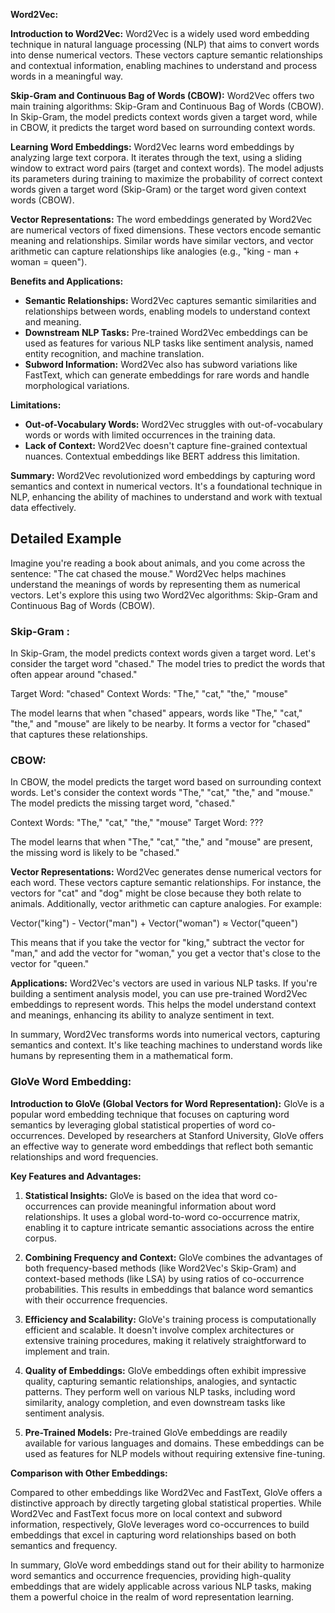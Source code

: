 **Word2Vec:**

**Introduction to Word2Vec:** Word2Vec is a widely used word embedding technique in natural language processing (NLP) that aims to convert words into dense numerical vectors. These vectors capture semantic relationships and contextual information, enabling machines to understand and process words in a meaningful way.

**Skip-Gram and Continuous Bag of Words (CBOW):** Word2Vec offers two main training algorithms: Skip-Gram and Continuous Bag of Words (CBOW). In Skip-Gram, the model predicts context words given a target word, while in CBOW, it predicts the target word based on surrounding context words.

**Learning Word Embeddings:** Word2Vec learns word embeddings by analyzing large text corpora. It iterates through the text, using a sliding window to extract word pairs (target and context words). The model adjusts its parameters during training to maximize the probability of correct context words given a target word (Skip-Gram) or the target word given context words (CBOW).

**Vector Representations:** The word embeddings generated by Word2Vec are numerical vectors of fixed dimensions. These vectors encode semantic meaning and relationships. Similar words have similar vectors, and vector arithmetic can capture relationships like analogies (e.g., "king - man + woman = queen").

**Benefits and Applications:**

- **Semantic Relationships:** Word2Vec captures semantic similarities and relationships between words, enabling models to understand context and meaning.
- **Downstream NLP Tasks:** Pre-trained Word2Vec embeddings can be used as features for various NLP tasks like sentiment analysis, named entity recognition, and machine translation.
- **Subword Information:** Word2Vec also has subword variations like FastText, which can generate embeddings for rare words and handle morphological variations.

**Limitations:**

- **Out-of-Vocabulary Words:** Word2Vec struggles with out-of-vocabulary words or words with limited occurrences in the training data.
- **Lack of Context:** Word2Vec doesn't capture fine-grained contextual nuances. Contextual embeddings like BERT address this limitation.

**Summary:** Word2Vec revolutionized word embeddings by capturing word semantics and context in numerical vectors. It's a foundational technique in NLP, enhancing the ability of machines to understand and work with textual data effectively.

## Detailed Example

Imagine you're reading a book about animals, and you come across the sentence: "The cat chased the mouse." Word2Vec helps machines understand the meanings of words by representing them as numerical vectors. Let's explore this using two Word2Vec algorithms: Skip-Gram and Continuous Bag of Words (CBOW).

### **Skip-Gram :** 
In Skip-Gram, the model predicts context words given a target word. Let's consider the target word "chased." The model tries to predict the words that often appear around "chased."

Target Word: "chased" Context Words: "The," "cat," "the," "mouse"

The model learns that when "chased" appears, words like "The," "cat," "the," and "mouse" are likely to be nearby. It forms a vector for "chased" that captures these relationships.

### **CBOW:**
In CBOW, the model predicts the target word based on surrounding context words. Let's consider the context words "The," "cat," "the," and "mouse." The model predicts the missing target word, "chased."

Context Words: "The," "cat," "the," "mouse" Target Word: ???

The model learns that when "The," "cat," "the," and "mouse" are present, the missing word is likely to be "chased."

**Vector Representations:** Word2Vec generates dense numerical vectors for each word. These vectors capture semantic relationships. For instance, the vectors for "cat" and "dog" might be close because they both relate to animals. Additionally, vector arithmetic can capture analogies. For example:

Vector("king") - Vector("man") + Vector("woman") ≈ Vector("queen")

This means that if you take the vector for "king," subtract the vector for "man," and add the vector for "woman," you get a vector that's close to the vector for "queen."

**Applications:** Word2Vec's vectors are used in various NLP tasks. If you're building a sentiment analysis model, you can use pre-trained Word2Vec embeddings to represent words. This helps the model understand context and meanings, enhancing its ability to analyze sentiment in text.

In summary, Word2Vec transforms words into numerical vectors, capturing semantics and context. It's like teaching machines to understand words like humans by representing them in a mathematical form.

### **GloVe Word Embedding:**

**Introduction to GloVe (Global Vectors for Word Representation):** GloVe is a popular word embedding technique that focuses on capturing word semantics by leveraging global statistical properties of word co-occurrences. Developed by researchers at Stanford University, GloVe offers an effective way to generate word embeddings that reflect both semantic relationships and word frequencies.

**Key Features and Advantages:**

1. **Statistical Insights:** GloVe is based on the idea that word co-occurrences can provide meaningful information about word relationships. It uses a global word-to-word co-occurrence matrix, enabling it to capture intricate semantic associations across the entire corpus.
    
2. **Combining Frequency and Context:** GloVe combines the advantages of both frequency-based methods (like Word2Vec's Skip-Gram) and context-based methods (like LSA) by using ratios of co-occurrence probabilities. This results in embeddings that balance word semantics with their occurrence frequencies.
    
3. **Efficiency and Scalability:** GloVe's training process is computationally efficient and scalable. It doesn't involve complex architectures or extensive training procedures, making it relatively straightforward to implement and train.
    
4. **Quality of Embeddings:** GloVe embeddings often exhibit impressive quality, capturing semantic relationships, analogies, and syntactic patterns. They perform well on various NLP tasks, including word similarity, analogy completion, and even downstream tasks like sentiment analysis.
    
5. **Pre-Trained Models:** Pre-trained GloVe embeddings are readily available for various languages and domains. These embeddings can be used as features for NLP models without requiring extensive fine-tuning.
    

**Comparison with Other Embeddings:**

Compared to other embeddings like Word2Vec and FastText, GloVe offers a distinctive approach by directly targeting global statistical properties. While Word2Vec and FastText focus more on local context and subword information, respectively, GloVe leverages word co-occurrences to build embeddings that excel in capturing word relationships based on both semantics and frequency.

In summary, GloVe word embeddings stand out for their ability to harmonize word semantics and occurrence frequencies, providing high-quality embeddings that are widely applicable across various NLP tasks, making them a powerful choice in the realm of word representation learning.
